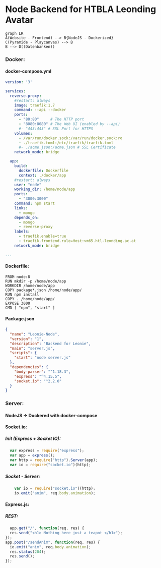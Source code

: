


# Node Backend for HTBLA Leonding Avatar
```mermaid
graph LR
A(Website - Frontend) --> B{NodeJS - Dockerized}
C(Pyramide - Playcanvas) --> B
B --> D((Datenbanken))
```
### Docker:
#### docker-compose.yml
```yml
version: '3'

services:
  reverse-proxy:
    #restart: always
    image: traefik:1.7
    command: --api --docker 
    ports:
      - "80:80"     # The HTTP port
      - "8080:8080" # The Web UI (enabled by --api)
      #- "443:443" # SSL Port for HTTPS
    volumes:
      - /var/run/docker.sock:/var/run/docker.sock:ro 
      - ./traefik.toml:/etc/traefik/traefik.toml
      #- ./acme.json:/acme.json # SSL Certificate
    network_mode: bridge

  app:
    build:
      dockerfile: Dockerfile
      context: ./docker/app
    #restart: always
    user: "node"
    working_dir: /home/node/app
    ports:
      - "3000:3000"
    command: npm start
    links:
      - mongo
    depends_on:
      - mongo
      - reverse-proxy
    labels:
      - traefik.enable=true
      - traefik.frontend.rule=Host:vm65.htl-leonding.ac.at
    network_mode: bridge

...
```
#### Dockerfile:
```docker
FROM node:8
RUN mkdir -p /home/node/app
WORKDIR /home/node/app
COPY package*.json /home/node/app/
RUN npm install
COPY . /home/node/app/
EXPOSE 3000
CMD [ "npm", "start" ]
``` 
#### Package.json
```json
{
  "name": "Leonie-Node",
  "version": "1",
  "description": "Backend for Leonie",
  "main": "server.js",
  "scripts": {
    "start": "node server.js"
  },
  "dependencies": {
    "body-parser": "^1.18.3",
    "express": "^4.15.5",
    "socket.io": "^2.2.0"
  }
}
```
### Server:
#### NodeJS -> Dockered with docker-compose
#### Socket.io:
##### Init (Express + Socket IO):
```javascript
  var express = require("express");
  var app = express();
  var http = require("http").Server(app);
  var io = require("socket.io")(http);
```
##### Socket - Server:
```javascript
    var io = require("socket.io")(http);
    io.emit("anim", req.body.animation);  
```
#### Express.js:
##### REST:
```javascript
  app.get("/", function(req, res) {
  res.send("<h1> Nothing here just a teapot </h1>");
});
app.post("/sendAnim", function(req, res) {
  io.emit("anim", req.body.animation);
  res.status(204);
  res.send();
});

```
